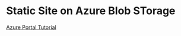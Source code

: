 # Static Site on Azure Blob STorage 
[Azure Portal Tutorial](https://learn.microsoft.com/en-us/azure/storage/blobs/storage-blob-static-website)
